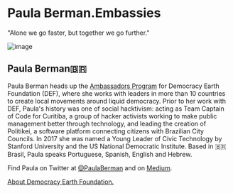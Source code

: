 # Paula Berman.Embassies
"Alone we go faster, but together we go further."


![image](https://user-images.githubusercontent.com/24529258/37226722-b8f04bb4-238f-11e8-9945-a8846fa0d32d.png)

## Paula Berman🇧🇷 

Paula Berman heads up the [Ambassadors Program](http://bit.ly/PaulaBerman) for Democracy Earth Foundation (DEF), where she works with leaders in more than 10 countries to create local movements around liquid democracy. Prior to her work with DEF, Paula's history was one of social hacktivism: acting as Team Captain of Code for Curitiba, a group of hacker activists working to make public management better through technology, and leading the creation of Politikei, a software platform connecting citizens with Brazilian City Councils. In 2017 she was named a Young Leader of Civic Technology by Stanford University and the US National Democratic Institute. Based in 🇧🇷Brasil, Paula speaks Portuguese, Spanish, English and Hebrew. 

Find Paula on Twitter at [@PaulaBerman](https://twitter.com/paulaberman_) and on [Medium](https://words.democracy.earth/@paulaberman).

[About Democracy Earth Foundation.](https://github.com/DemocracyEarth/press-kit/blob/master/README.md#democracy-earth-press-kit)
